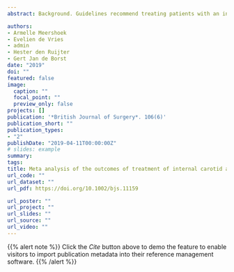 ```yaml
---
abstract: Background. Guidelines recommend treating patients with an internal carotid artery near occlusion (ICANO) with best medical therapy (BMT) based on weak evidence. Consequently, patients with ICANO were excluded from randomized trials. The aim of this individual-patient data (IPD) meta-analysis was to determine the optimal treatment approach. Methods. A systematic search was performed in MEDLINE, EMBASE and the Cochrane Library databases in January 2018. The primary outcome was the occurrence of any stroke or death within the first 30 days of treatment, analysed by multivariable mixed-effect logistic regression. The secondary outcome was the occurrence of any stroke or death beyond 30 days up to 1 year after treatment, evaluated by Kaplan–Meier survival analysis. Results. The search yielded 1526 articles, of which 61 were retrieved for full-text review. Some 32 studies met the inclusion criteria and pooled IPD were available from 11 studies, including some 703 patients with ICANO. Within 30days, any stroke or death was reported in six patients (1.8 per cent) in the carotid endarterectomy (CEA) group, five (2.2 per cent) in the carotid artery stenting (CAS) group and seven (4.9 per cent) in the BMT group. This resulted in a higher 30-day stroke or death rate after BMT than after CEA (odds ratio 5.63, 95 per cent c.i. 1.30 to 24.45; P = 0.021). No differences were found between CEA and CAS. The 1-year any stroke- or death-free survival rate was 96.1 per cent for CEA, 94.4 per cent for CAS and 81.2 per cent for BMT. Conclusion. These data suggest that BMT alone is not superior to CEA or CAS with respect to 30-day or 1-year stroke or death prevention in patients with ICANO. These patients do not appear to constitute a high-risk group for surgery, and consideration should made to including them in future RCTs of internal carotid artery interventions.

authors:
- Armelle Meershoek 
- Evelien de Vries
- admin
- Hester den Ruijter
- Gert Jan de Borst
date: "2019"
doi: ""
featured: false
image:
  caption: ""
  focal_point: ""
  preview_only: false
projects: []
publication: '*British Journal of Surgery*. 106(6)'
publication_short: ""
publication_types:
- "2"
publishDate: "2019-04-11T00:00:00Z"
# slides: example
summary: 
tags:
title: Meta analysis of the outcomes of treatment of internal carotid artery near occlusion
url_code: ""
url_dataset: ""
url_pdf: https://doi.org/10.1002/bjs.11159

url_poster: ""
url_project: ""
url_slides: ""
url_source: ""
url_video: ""
---
```


{{% alert note %}}
Click the *Cite* button above to demo the feature to enable visitors to import publication metadata into their reference management software.
{{% /alert %}}

<!--{{% alert note %}}
#Click the *Slides* button above to demo Academic's Markdown slides feature.
{{% /alert %}}-->

<!--Supplementary notes can be added here, including [code and math](https://sourcethemes.com/academic/docs/writing-markdown-latex/). -->
